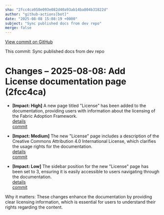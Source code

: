 ```yaml
---
sha: "2fcc4ca958e093e082d40a93ab14ba804b31822d"
author: "github-actions[bot]"
date: "2025-08-08 15:08:19 +0000"
subject: "Sync published docs from dev repo"
merge: false
---
```


[View commit on GitHub](https://github.com/TheTrustedAdvisor/FabricAdoptionFramework/commit/2fcc4ca958e093e082d40a93ab14ba804b31822d)

This commit: Sync published docs from dev repo

# Changes – 2025-08-08: Add License documentation page (2fcc4ca)

- **[Impact: High]** A new page titled "License" has been added to the documentation, providing users with information about the licensing of the Fabric Adoption Framework.  
   [details](/docs/about/changes/2025-08-08-sync-published-docs-from-dev-repo)  
   [commit](https://github.com/TheTrustedAdvisor/FabricAdoptionFramework/commit/2fcc4ca958e093e082d40a93ab14ba804b31822d)

- **[Impact: Medium]** The new "License" page includes a description of the Creative Commons Attribution 4.0 International License, which clarifies the usage rights for the documentation.  
   [details](/docs/about/changes/2025-08-08-sync-published-docs-from-dev-repo)  
   [commit](https://github.com/TheTrustedAdvisor/FabricAdoptionFramework/commit/2fcc4ca958e093e082d40a93ab14ba804b31822d)

- **[Impact: Low]** The sidebar position for the new "License" page has been set to 3, ensuring it is easily accessible to users navigating through the documentation.  
   [details](/docs/about/changes/2025-08-08-sync-published-docs-from-dev-repo)  
   [commit](https://github.com/TheTrustedAdvisor/FabricAdoptionFramework/commit/2fcc4ca958e093e082d40a93ab14ba804b31822d)

Why it matters: These changes enhance the documentation by providing clear licensing information, which is essential for users to understand their rights regarding the content.
